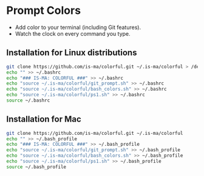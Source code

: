# Prompt Colors

* Add color to your terminal (including Git features).
* Watch the clock on every command you type.

## Installation for Linux distributions

```bash
git clone https://github.com/is-ma/colorful.git ~/.is-ma/colorful > /dev/null 2>&1
echo "" >> ~/.bashrc
echo "### IS-MA: COLORFUL ###" >> ~/.bashrc
echo "source ~/.is-ma/colorful/git_prompt.sh" >> ~/.bashrc
echo "source ~/.is-ma/colorful/bash_colors.sh" >> ~/.bashrc
echo "source ~/.is-ma/colorful/ps1.sh" >> ~/.bashrc
source ~/.bashrc
```

## Installation for Mac

```bash
git clone https://github.com/is-ma/colorful.git ~/.is-ma/colorful
echo "" >> ~/.bash_profile
echo "### IS-MA: COLORFUL ###" >> ~/.bash_profile
echo "source ~/.is-ma/colorful/git_prompt.sh" >> ~/.bash_profile
echo "source ~/.is-ma/colorful/bash_colors.sh" >> ~/.bash_profile
echo "source ~/.is-ma/colorful/ps1.sh" >> ~/.bash_profile
source ~/.bash_profile
```
